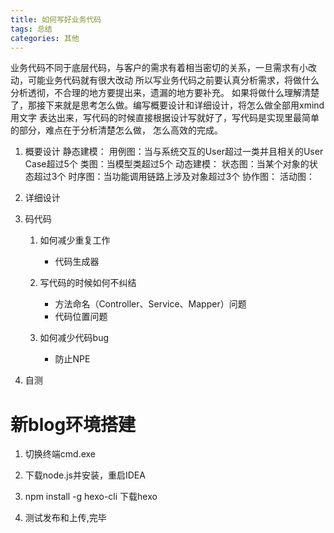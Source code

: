 ```yaml
---
title: 如何写好业务代码
tags: 总结
categories: 其他
---
```


业务代码不同于底层代码，与客户的需求有着相当密切的关系，一旦需求有小改动，可能业务代码就有很大改动
所以写业务代码之前要认真分析需求，将做什么分析透彻，不合理的地方要提出来，遗漏的地方要补充。
如果将做什么理解清楚了，那接下来就是思考怎么做。编写概要设计和详细设计，将怎么做全部用xmind用文字
表达出来，写代码的时候直接根据设计写就好了，写代码是实现里最简单的部分，难点在于分析清楚怎么做，
怎么高效的完成。
1. 概要设计
静态建模：
用例图：当与系统交互的User超过一类并且相关的User Case超过5个
类图：当模型类超过5个
动态建模：
状态图：当某个对象的状态超过3个
时序图：当功能调用链路上涉及对象超过3个
协作图：
活动图：

2. 详细设计


3. 码代码
    1. 如何减少重复工作
        * 代码生成器
    
    2. 写代码的时候如何不纠结
        * 方法命名（Controller、Service、Mapper）问题
        * 代码位置问题
    
    3. 如何减少代码bug
        * 防止NPE
    

4. 自测

# 新blog环境搭建
1. 切换终端cmd.exe

2. 下载node.js并安装，重启IDEA

3. npm install -g hexo-cli 下载hexo

4. 测试发布和上传,完毕

